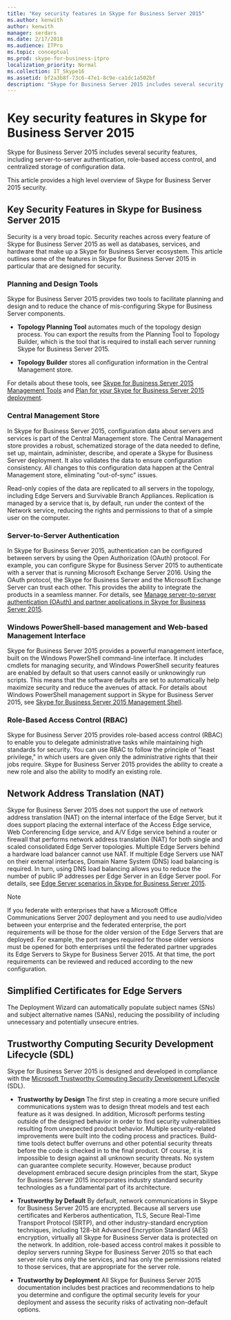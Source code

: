 ```yaml
---
title: "Key security features in Skype for Business Server 2015"
ms.author: kenwith
author: kenwith
manager: serdars
ms.date: 2/17/2018
ms.audience: ITPro
ms.topic: conceptual
ms.prod: skype-for-business-itpro
localization_priority: Normal
ms.collection: IT_Skype16
ms.assetid: bf2a3b8f-73c6-47e1-8c9e-ca1dc1a502bf
description: "Skype for Business Server 2015 includes several security features, including server-to-server authentication, role-based access control, and centralized storage of configuration data."
---
```


# Key security features in Skype for Business Server 2015
 
Skype for Business Server 2015 includes several security features, including server-to-server authentication, role-based access control, and centralized storage of configuration data. 
  
This article provides a high level overview of Skype for Business Server 2015 security. 
  
## Key Security Features in Skype for Business Server 2015

Security is a very broad topic. Security reaches across every feature of Skype for Business Server 2015 as well as databases, services, and hardware that make up a Skype for Business Server ecosystem. This article outlines some of the features in Skype for Business Server 2015 in particular that are designed for security.
  
### Planning and Design Tools

Skype for Business Server 2015 provides two tools to facilitate planning and design and to reduce the chance of mis-configuring Skype for Business Server components. 
  
- **Topology Planning Tool** automates much of the topology design process. You can export the results from the Planning Tool to Topology Builder, which is the tool that is required to install each server running Skype for Business Server 2015.
    
- **Topology Builder** stores all configuration information in the Central Management store.
    
For details about these tools, see [Skype for Business Server 2015 Management Tools](../../management-tools/management-tools.md) and [Plan for your Skype for Business Server 2015 deployment](../../plan-your-deployment/plan-your-deployment.md).
  
### Central Management Store

In Skype for Business Server 2015, configuration data about servers and services is part of the Central Management store. The Central Management store provides a robust, schematized storage of the data needed to define, set up, maintain, administer, describe, and operate a Skype for Business Server deployment. It also validates the data to ensure configuration consistency. All changes to this configuration data happen at the Central Management store, eliminating "out-of-sync" issues. 
  
Read-only copies of the data are replicated to all servers in the topology, including Edge Servers and Survivable Branch Appliances. Replication is managed by a service that is, by default, run under the context of the Network service, reducing the rights and permissions to that of a simple user on the computer. 
  
### Server-to-Server Authentication

In Skype for Business Server 2015, authentication can be configured between servers by using the Open Authorization (OAuth) protocol. For example, you can configure Skype for Business Server 2015 to authenticate with a server that is running Microsoft Exchange Server 2016. Using the OAuth protocol, the Skype for Business Server and the Microsoft Exchange Server can trust each other. This provides the ability to integrate the products in a seamless manner. For details, see [Manage server-to-server authentication (OAuth) and partner applications in Skype for Business Server 2015](../../manage/authentication/server-to-server-and-partner-applications.md).
  
### Windows PowerShell-based management and Web-based Management Interface

Skype for Business Server 2015 provides a powerful management interface, built on the Windows PowerShell command-line interface. It includes cmdlets for managing security, and Windows PowerShell security features are enabled by default so that users cannot easily or unknowingly run scripts. This means that the software defaults are set to automatically help maximize security and reduce the avenues of attack. For details about Windows PowerShell management support in Skype for Business Server 2015, see [Skype for Business Server 2015 Management Shell](../../manage/management-shell.md). 
  
### Role-Based Access Control (RBAC)

Skype for Business Server 2015 provides role-based access control (RBAC) to enable you to delegate administrative tasks while maintaining high standards for security. You can use RBAC to follow the principle of "least privilege," in which users are given only the administrative rights that their jobs require. Skype for Business Server 2015 provides the ability to create a new role and also the ability to modify an existing role. 
  
## Network Address Translation (NAT)

Skype for Business Server 2015 does not support the use of network address translation (NAT) on the internal interface of the Edge Server, but it does support placing the external interface of the Access Edge service, Web Conferencing Edge service, and A/V Edge service behind a router or firewall that performs network address translation (NAT) for both single and scaled consolidated Edge Server topologies. Multiple Edge Servers behind a hardware load balancer cannot use NAT. If multiple Edge Servers use NAT on their external interfaces, Domain Name System (DNS) load balancing is required. In turn, using DNS load balancing allows you to reduce the number of public IP addresses per Edge Server in an Edge Server pool. For details, see [Edge Server scenarios in Skype for Business Server 2015](../../plan-your-deployment/edge-server-deployments/scenarios.md).
  
> [!NOTE]
> If you federate with enterprises that have a Microsoft Office Communications Server 2007 deployment and you need to use audio/video between your enterprise and the federated enterprise, the port requirements will be those for the older version of the Edge Servers that are deployed. For example, the port ranges required for those older versions must be opened for both enterprises until the federated partner upgrades its Edge Servers to Skype for Business Server 2015. At that time, the port requirements can be reviewed and reduced according to the new configuration. 
  
## Simplified Certificates for Edge Servers

The Deployment Wizard can automatically populate subject names (SNs) and subject alternative names (SANs), reducing the possibility of including unnecessary and potentially unsecure entries.
  
## Trustworthy Computing Security Development Lifecycle (SDL)

Skype for Business Server 2015 is designed and developed in compliance with the [Microsoft Trustworthy Computing Security Development Lifecycle](https://go.microsoft.com/fwlink/p/?linkid=68761) (SDL).
  
- **Trustworthy by Design** The first step in creating a more secure unified communications system was to design threat models and test each feature as it was designed. In addition, Microsoft performs testing outside of the designed behavior in order to find security vulnerabilities resulting from unexpected product behavior. Multiple security-related improvements were built into the coding process and practices. Build-time tools detect buffer overruns and other potential security threats before the code is checked in to the final product. Of course, it is impossible to design against all unknown security threats. No system can guarantee complete security. However, because product development embraced secure design principles from the start, Skype for Business Server 2015 incorporates industry standard security technologies as a fundamental part of its architecture.
    
- **Trustworthy by Default** By default, network communications in Skype for Business Server 2015 are encrypted. Because all servers use certificates and Kerberos authentication, TLS, Secure Real-Time Transport Protocol (SRTP), and other industry-standard encryption techniques, including 128-bit Advanced Encryption Standard (AES) encryption, virtually all Skype for Business Server data is protected on the network. In addition, role-based access control makes it possible to deploy servers running Skype for Business Server 2015 so that each server role runs only the services, and has only the permissions related to those services, that are appropriate for the server role.
    
- **Trustworthy by Deployment** All Skype for Business Server 2015 documentation includes best practices and recommendations to help you determine and configure the optimal security levels for your deployment and assess the security risks of activating non-default options.
    

